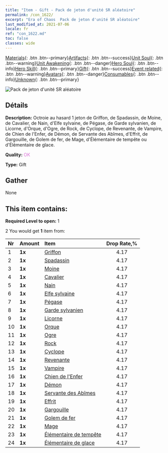 ```yaml
---
title: "Item - Gift - Pack de jeton d'unité SR aléatoire"
permalink: /con_1622/
excerpt: "Era of Chaos  Pack de jeton d'unité SR aléatoire"
last_modified_at: 2021-07-06
locale: fr
ref: "con_1622.md"
toc: false
classes: wide
---
```

 [Materials](/ItemsFR/){: .btn .btn--primary}[Artifacts](/ItemsFR/Artifacts/){: .btn .btn--success}[Unit Soul](/ItemsFR/UnitSoul/){: .btn .btn--warning}[Unit Awakening](/ItemsFR/UnitAwakening/){: .btn .btn--danger}[Hero Soul](/ItemsFR/HeroSoul/){: .btn .btn--info}[Hero Skill](/ItemsFR/HeroSkill/){: .btn .btn--primary}[Gift](/ItemsFR/Gift/){: .btn .btn--success}[Event related](/ItemsFR/Events/){: .btn .btn--warning}[Avatars](/ItemsFR/Avatars/){: .btn .btn--danger}[Consumables](/ItemsFR/Consumables/){: .btn .btn--info}[Unknown](/ItemsFR/Unknown/){: .btn .btn--primary}

 ![Pack de jeton d'unité SR aléatoire](/images/t/i_907238.png)

## Détails
 **Description:** Octroie au hasard 1 jeton de Griffon, de Spadassin, de Moine, de Cavalier, de Nain, d'Elfe sylvaine, de Pégase, de Garde sylvanien, de Licorne, d'Orque, d'Ogre, de Rock, de Cyclope, de Revenante, de Vampire, de Chien de l'Enfer, de Démon, de Servante des Abîmes, d'Effrit, de Gargouille, de Golem de fer, de Mage, d'Élémentaire de tempête ou d'Élémentaire de glace.

 **Quality:** <span style="color: #DA70D6">OK</span>

 **Type:** Gift

## Gather

  None

## This item contains:

 **Required Level to open:** 1

 2 You would get **1** item  from:

  | Nr | Amount |     Item    | Drop Rate,% |
  |:---|:-------|:------------|:---------:|
  | 1 |  **1x** | [Griffon](/ItemsFR/unt_192/) | 4.17 | 
  | 2 |  **1x** | [Spadassin](/ItemsFR/unt_193/) | 4.17 | 
  | 3 |  **1x** | [Moine](/ItemsFR/unt_194/) | 4.17 | 
  | 4 |  **1x** | [Cavalier ](/ItemsFR/unt_195/) | 4.17 | 
  | 5 |  **1x** | [Nain](/ItemsFR/unt_200/) | 4.17 | 
  | 6 |  **1x** | [Elfe sylvaine](/ItemsFR/unt_201/) | 4.17 | 
  | 7 |  **1x** | [Pégase](/ItemsFR/unt_202/) | 4.17 | 
  | 8 |  **1x** | [Garde sylvanien](/ItemsFR/unt_203/) | 4.17 | 
  | 9 |  **1x** | [Licorne](/ItemsFR/unt_204/) | 4.17 | 
  | 10 |  **1x** | [Orque](/ItemsFR/unt_219/) | 4.17 | 
  | 11 |  **1x** | [Ogre](/ItemsFR/unt_220/) | 4.17 | 
  | 12 |  **1x** | [Rock](/ItemsFR/unt_221/) | 4.17 | 
  | 13 |  **1x** | [Cyclope](/ItemsFR/unt_222/) | 4.17 | 
  | 14 |  **1x** | [Revenante](/ItemsFR/unt_210/) | 4.17 | 
  | 15 |  **1x** | [Vampire](/ItemsFR/unt_211/) | 4.17 | 
  | 16 |  **1x** | [Chien de l'Enfer](/ItemsFR/unt_228/) | 4.17 | 
  | 17 |  **1x** | [Démon](/ItemsFR/unt_229/) | 4.17 | 
  | 18 |  **1x** | [Servante des Abîmes](/ItemsFR/unt_230/) | 4.17 | 
  | 19 |  **1x** | [Effrit](/ItemsFR/unt_231/) | 4.17 | 
  | 20 |  **1x** | [Gargouille](/ItemsFR/unt_236/) | 4.17 | 
  | 21 |  **1x** | [Golem de fer](/ItemsFR/unt_237/) | 4.17 | 
  | 22 |  **1x** | [Mage](/ItemsFR/unt_238/) | 4.17 | 
  | 23 |  **1x** | [Élémentaire de tempête](/ItemsFR/unt_263/) | 4.17 | 
  | 24 |  **1x** | [Élémentaire de glace](/ItemsFR/unt_264/) | 4.17 | 
